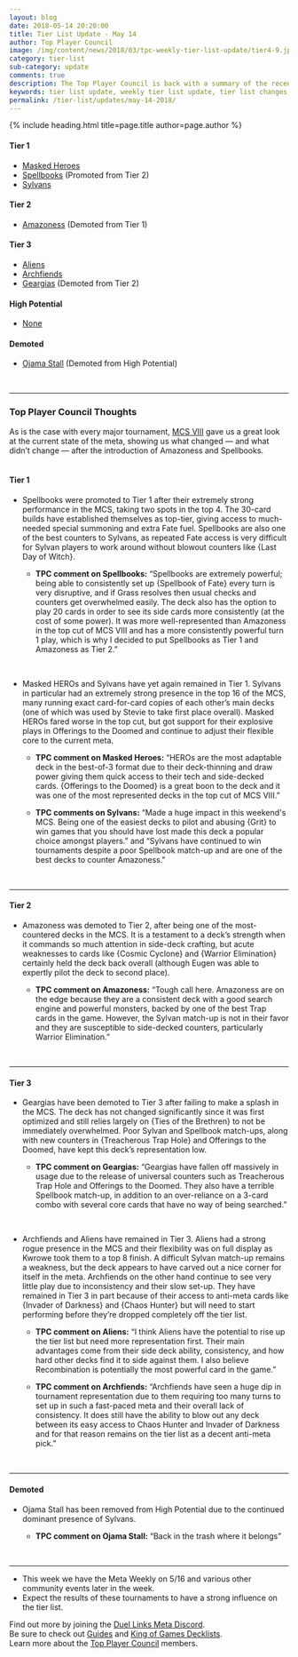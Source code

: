 ```yaml
---
layout: blog
date: 2018-05-14 20:20:00
title: Tier List Update - May 14
author: Top Player Council
image: /img/content/news/2018/03/tpc-weekly-tier-list-update/tier4-9.jpg
category: tier-list
sub-category: update
comments: true
description: The Top Player Council is back with a summary of the recent tier list update. Check out their decisions and reasoning to stay relevant in the current meta. This update includes changes to Archfiends, Amazoness, Spellbooks, Ojama Stall and Cyber Angels.
keywords: tier list update, weekly tier list update, tier list changes, buffs, nerfs, may 14 2018
permalink: /tier-list/updates/may-14-2018/
---
```


{% include heading.html title=page.title author=page.author %}

#### Tier 1

- [Masked Heroes](/tier-list/deck-types/masked-heroes)
- [Spellbooks](/tier-list/deck-types/spellbooks/) (Promoted from Tier 2)  
- [Sylvans](/tier-list/deck-types/sylvans/)  

#### Tier 2
- [Amazoness](/tier-list/deck-types/amazoness) (Demoted from Tier 1)  

#### Tier 3
- [Aliens](/tier-list/deck-types/aliens/)  
- [Archfiends](/tier-list/deck-types/archfiends/) 
- [Geargias](/tier-list/deck-types/geargias) (Demoted from Tier 2)  

#### High Potential
- [None]()

#### Demoted
- [Ojama Stall]() (Demoted from High Potential)

<br>

---

### Top Player Council Thoughts
As is the case with every major tournament, [MCS VIII](/tournaments/meta-championship-series/8/report/) gave us a great look at the current state of the meta, showing us what changed — and what didn’t change — after the introduction of Amazoness and Spellbooks.  
<br>

#### Tier 1  
 
* Spellbooks were promoted to Tier 1 after their extremely strong performance in the MCS, taking two spots in the top 4. The 30-card builds have established themselves as top-tier, giving access to much-needed special summoning and extra Fate fuel. Spellbooks are also one of the best counters to Sylvans, as repeated Fate access is very difficult for Sylvan players to work around without blowout counters like {Last Day of Witch}.  
    
    * **TPC comment on Spellbooks:** “Spellbooks are extremely powerful; being able to consistently set up {Spellbook of Fate} every turn is very disruptive, and if Grass resolves then usual checks and counters get overwhelmed easily. The deck also has the option to play 20 cards in order to see its side cards more consistently (at the cost of some power). It was more well-represented than Amazoness in the top cut of MCS VIII and has a more consistently powerful turn 1 play, which is why I decided to put Spellbooks as Tier 1 and Amazoness as Tier 2.”  
<br>

* Masked HEROs and Sylvans have yet again remained in Tier 1. Sylvans in particular had an extremely strong presence in the top 16 of the MCS, many running exact card-for-card copies of each other’s main decks (one of which was used by Stevie to take first place overall). Masked HEROs fared worse in the top cut, but got support for their explosive plays in Offerings to the Doomed and continue to adjust their flexible core to the current meta. 

    * **TPC comment on Masked Heroes:** “HEROs are the most adaptable deck in the best-of-3 format due to their deck-thinning and draw power giving them quick access to their tech and side-decked cards. {Offerings to the Doomed} is a great boon to the deck and it was one of the most represented decks in the top cut of MCS VIII.”  

    * **TPC comments on Sylvans:** “Made a huge impact in this weekend's MCS. Being one of the easiest decks to pilot and abusing {Grit} to win games that you should have lost made this deck a popular choice amongst players.” and “Sylvans have continued to win tournaments despite a poor Spellbook match-up and are one of the best decks to counter Amazoness."  
<br>

---

#### Tier 2  

* Amazoness was demoted to Tier 2, after being one of the most-countered decks in the MCS. It is a testament to a deck’s strength when it commands so much attention in side-deck crafting, but acute weaknesses to cards like {Cosmic Cyclone} and {Warrior Elimination} certainly held the deck back overall (although Eugen was able to expertly pilot the deck to second place).  

    * **TPC comment on Amazoness:** “Tough call here. Amazoness are on the edge because they are a consistent deck with a good search engine and powerful monsters, backed by one of the best Trap cards in the game. However, the Sylvan match-up is not in their favor and they are susceptible to side-decked counters, particularly Warrior Elimination.” 
<br>  

---

#### Tier 3  

* Geargias have been demoted to Tier 3 after failing to make a splash in the MCS. The deck has not changed significantly since it was first optimized and still relies largely on {Ties of the Brethren} to not be immediately overwhelmed. Poor Sylvan and Spellbook match-ups, along with new counters in {Treacherous Trap Hole} and Offerings to the Doomed, have kept this deck’s representation low.    

    * **TPC comment on Geargias:** “Geargias have fallen off massively in usage due to the release of universal counters such as Treacherous Trap Hole and Offerings to the Doomed. They also have a terrible Spellbook match-up, in addition to an over-reliance on a 3-card combo with several core cards that have no way of being searched.”  
<br>

* Archfiends and Aliens have remained in Tier 3. Aliens had a strong rogue presence in the MCS and their flexibility was on full display as Kwrowe took them to a top 8 finish. A difficult Sylvan match-up remains a weakness, but the deck appears to have carved out a nice corner for itself in the meta. Archfiends on the other hand continue to see very little play due to inconsistency and their slow set-up. They have remained in Tier 3 in part because of their access to anti-meta cards like {Invader of Darkness} and {Chaos Hunter} but will need to start performing before they’re dropped completely off the tier list.  

    * **TPC comment on Aliens:** “I think Aliens have the potential to rise up the tier list but need more representation first. Their main advantages come from their side deck ability, consistency, and how hard other decks find it to side against them. I also believe Recombination is potentially the most powerful card in the game.”  

    * **TPC comment on Archfiends:** “Archfiends have seen a huge dip in tournament representation due to them requiring too many turns to set up in such a fast-paced meta and their overall lack of consistency. It does still have the ability to blow out any deck between its easy access to Chaos Hunter and Invader of Darkness and for that reason remains on the tier list as a decent anti-meta pick.”  
<br>

---

#### Demoted 

* Ojama Stall has been removed from High Potential due to the continued dominant presence of Sylvans.  

    * **TPC comment on Ojama Stall:** “Back in the trash where it belongs”  
<br>

---
* This week we have the Meta Weekly on 5/16 and various other community events later in the week.  
* Expect the results of these tournaments to have a strong influence on the tier list.
 

Find out more by joining the [Duel Links Meta Discord](/community/).  
Be sure to check out [Guides](/guides/) and [King of Games Decklists](/top-decks/).  
Learn more about the [Top Player Council](/top-player-council/) members.   

